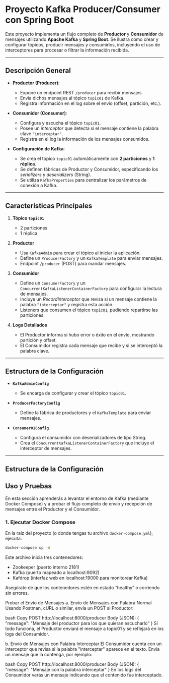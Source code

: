 # Proyecto Kafka Producer/Consumer con Spring Boot

Este proyecto implementa un flujo completo de **Productor** y **Consumidor** de mensajes utilizando **Apache Kafka** y **Spring Boot**. Se ilustra cómo crear y configurar tópicos, producir mensajes y consumirlos, incluyendo el uso de interceptores para procesar o filtrar la información recibida.

---

## Descripción General

- **Productor (Producer)**:
  - Expone un endpoint REST `/producer` para recibir mensajes.
  - Envía dichos mensajes al tópico `topic01` de Kafka.
  - Registra información en el log sobre el envío (offset, partición, etc.).

- **Consumidor (Consumer)**:
  - Configura y escucha el tópico `topic01`.
  - Posee un *interceptor* que detecta si el mensaje contiene la palabra clave `"interceptar"`.
  - Registra en el log la información de los mensajes consumidos.

- **Configuración de Kafka**:
  - Se crea el tópico `topic01` automáticamente con **2 particiones** y **1 réplica**.
  - Se definen fábricas de Productor y Consumidor, especificando los *serializers* y *deserializers* (String).
  - Se utiliza `KafkaProperties` para centralizar los parámetros de conexión a Kafka.

---

## Características Principales

1. **Tópico `topic01`**  
   - 2 particiones  
   - 1 réplica  

2. **Productor**  
   - Usa `KafkaAdmin` para crear el tópico al iniciar la aplicación.  
   - Define un `ProducerFactory` y un `KafkaTemplate` para enviar mensajes.  
   - Endpoint `/producer` (POST) para mandar mensajes.

3. **Consumidor**  
   - Define un `ConsumerFactory` y un `ConcurrentKafkaListenerContainerFactory` para configurar la lectura de mensajes.  
   - Incluye un *RecordInterceptor* que revisa si un mensaje contiene la palabra `"interceptar"` y registra esta acción.  
   - Listeners que consumen el tópico `topic01`, pudiendo repartirse las particiones.

4. **Logs Detallados**  
   - El Productor informa si hubo error o éxito en el envío, mostrando partición y offset.  
   - El Consumidor registra cada mensaje que recibe y si se interceptó la palabra clave.

---

## Estructura de la Configuración

- **`KafkaAdminConfig`**  
  - Se encarga de configurar y crear el tópico `topic01`.

- **`ProducerFactoryConfig`**  
  - Define la fábrica de productores y el `KafkaTemplate` para enviar mensajes.

- **`Consumer01Config`**  
  - Configura el consumidor con deserializadores de tipo String.  
  - Crea el `ConcurrentKafkaListenerContainerFactory` que incluye el interceptor de mensajes.

---

## Estructura de la Configuración

## Uso y Pruebas

En esta sección aprenderás a levantar el entorno de Kafka (mediante Docker Compose) y a probar el flujo completo de envío y recepción de mensajes entre el Productor y el Consumidor.

### 1. Ejecutar Docker Compose

En la raíz del proyecto (o donde tengas tu archivo `docker-compose.yml`), ejecuta:

```bash
docker-compose up -d
```

Este archivo inicia tres contenedores:

- Zookeeper (puerto interno 2181)
- Kafka (puerto mapeado a localhost:9092)
- Kafdrop (interfaz web en localhost:19000 para monitorear Kafka)

Asegúrate de que los contenedores estén en estado “healthy” o corriendo sin errores.

Probar el Envío de Mensajes
a. Envío de Mensajes con Palabra Normal
Usando Postman, cURL o similar, envía un POST al Productor:

bash
Copy
POST http://localhost:8000/producer
Body (JSON):
{
  "message": "Mensaje del productor para los que quieran escucharlo"
}
Si todo funciona, el Productor enviará el mensaje a topic01 y se reflejará en los logs del Consumidor.

b. Envío de Mensajes con Palabra Interceptar
El Consumidor cuenta con un interceptor que revisa si la palabra "interceptar" aparece en el texto. Envía un mensaje que la contenga, por ejemplo:

bash
Copy
POST http://localhost:8000/producer
Body (JSON):
{
  "message": "Mensaje con la palabra interceptar"
}
En los logs del Consumidor verás un mensaje indicando que el contenido fue interceptado.
